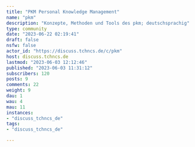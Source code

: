 ```yaml
---
title: "PKM Personal Knowledge Management" 
name: "pkm"
description: "Konzepte, Methoden und Tools des pkm; deutschsprachig"
type: community
date: "2023-06-22 02:19:41"
draft: false
nsfw: false
actor_id: "https://discuss.tchncs.de/c/pkm"
host: discuss.tchncs.de
lastmod: "2023-06-03 12:12:46"
published: "2023-06-03 11:31:12"
subscribers: 120
posts: 9
comments: 22
weight: 9
dau: 1
wau: 4
mau: 11
instances:
- "discuss_tchncs_de"
tags: 
- "discuss_tchncs_de"

---
```

